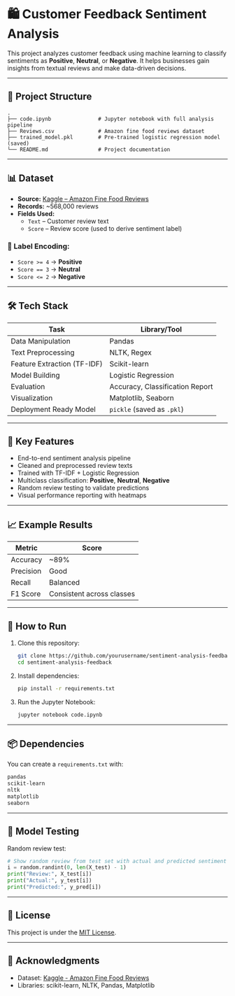 
# 🛍️ Customer Feedback Sentiment Analysis

This project analyzes customer feedback using machine learning to classify sentiments as **Positive**, **Neutral**, or **Negative**. It helps businesses gain insights from textual reviews and make data-driven decisions.

---

## 📂 Project Structure

```
.
├── code.ipynb               # Jupyter notebook with full analysis pipeline
├── Reviews.csv              # Amazon fine food reviews dataset
├── trained_model.pkl        # Pre-trained logistic regression model (saved)
└── README.md                # Project documentation
```

---

## 📊 Dataset

- **Source:** [Kaggle – Amazon Fine Food Reviews](https://www.kaggle.com/datasets/snap/amazon-fine-food-reviews)
- **Records:** ~568,000 reviews
- **Fields Used:**
  - `Text` – Customer review text
  - `Score` – Review score (used to derive sentiment label)

### 🔁 Label Encoding:
- `Score >= 4` → **Positive**
- `Score == 3` → **Neutral**
- `Score <= 2` → **Negative**

---

## 🛠️ Tech Stack

| Task                         | Library/Tool                  |
|------------------------------|-------------------------------|
| Data Manipulation            | Pandas                        |
| Text Preprocessing           | NLTK, Regex                   |
| Feature Extraction (TF-IDF)  | Scikit-learn                  |
| Model Building               | Logistic Regression           |
| Evaluation                   | Accuracy, Classification Report |
| Visualization                | Matplotlib, Seaborn           |
| Deployment Ready Model       | `pickle` (saved as `.pkl`)    |

---

## 📌 Key Features

- End-to-end sentiment analysis pipeline
- Cleaned and preprocessed review texts
- Trained with TF-IDF + Logistic Regression
- Multiclass classification: **Positive**, **Neutral**, **Negative**
- Random review testing to validate predictions
- Visual performance reporting with heatmaps

---

## 📈 Example Results

| Metric        | Score  |
|---------------|--------|
| Accuracy      | ~89%   |
| Precision     | Good   |
| Recall        | Balanced |
| F1 Score      | Consistent across classes |

---

## 🚀 How to Run

1. Clone this repository:
   ```bash
   git clone https://github.com/yourusername/sentiment-analysis-feedback.git
   cd sentiment-analysis-feedback
   ```

2. Install dependencies:
   ```bash
   pip install -r requirements.txt
   ```

3. Run the Jupyter Notebook:
   ```bash
   jupyter notebook code.ipynb
   ```

---

## 📦 Dependencies

You can create a `requirements.txt` with:

```txt
pandas
scikit-learn
nltk
matplotlib
seaborn
```

---

## 🧪 Model Testing

Random review test:
```python
# Show random review from test set with actual and predicted sentiment
i = random.randint(0, len(X_test) - 1)
print("Review:", X_test[i])
print("Actual:", y_test[i])
print("Predicted:", y_pred[i])
```

---

## 📜 License

This project is under the [MIT License](LICENSE).

---

## 🤝 Acknowledgments

- Dataset: [Kaggle - Amazon Fine Food Reviews](https://www.kaggle.com/datasets/snap/amazon-fine-food-reviews)
- Libraries: scikit-learn, NLTK, Pandas, Matplotlib
